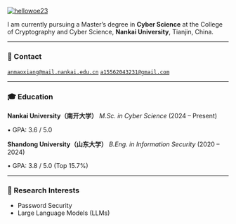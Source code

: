 
[![hellowoe23](https://img.shields.io/badge/GitHub-hellowoe23-blue?logo=github)](https://github.com/hellowoe23)

I am currently pursuing a Master’s degree in **Cyber Science** at the College of Cryptography and Cyber Science, **Nankai University**, Tianjin, China.

---

### 📧 Contact

<code>[anmaoxiang@mail.nankai.edu.cn](mailto:anmaoxiang@mail.nankai.edu.cn)</code> <code>[a15562043231@gmail.com](mailto:a15562043231@gmail.com)</code>

---

### 🎓 Education

**Nankai University（南开大学）** *M.Sc. in Cyber Science* (2024 – Present)

• GPA: 3.6 / 5.0

**Shandong University（山东大学）** *B.Eng. in Information Security* (2020 – 2024)

• GPA: 3.8 / 5.0 (Top 15.7%)

---

### 🔬 Research Interests

* Password Security
* Large Language Models (LLMs)
